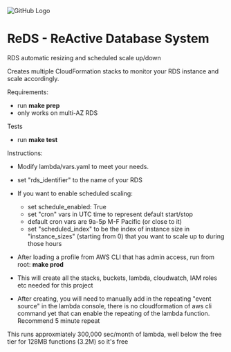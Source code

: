 ![GitHub Logo](http://i.imgur.com/IAMScGQ.png)
# ReDS - ReActive Database System
RDS automatic resizing and scheduled scale up/down

Creates multiple CloudFormation stacks to monitor your RDS instance and scale accordingly.

Requirements:
- run **make prep**
- only works on multi-AZ RDS

Tests
- run **make test**

Instructions:
- Modify lambda/vars.yaml to meet your needs.
- set "rds_identifier" to the name of your RDS
- If you want to enable scheduled scaling:
  - set schedule_enabled: True
  - set "cron" vars in UTC time to represent default start/stop
  - default cron vars are 9a-5p M-F Pacific (or close to it)
  - set "scheduled_index" to be the index of instance size in "instance_sizes" (starting from 0) that you want to scale up to during those hours
- After loading a profile from AWS CLI that has admin access, run from root:
    **make prod**
- This will create all the stacks, buckets, lambda, cloudwatch, IAM roles etc needed for this project

- After creating, you will need to manually add in the repeating "event source" in the lambda console, there is no cloudformation of aws cli command yet that can enable the repeating of the lambda function.  Recommend 5 minute repeat

This runs approxmiately 300,000 sec/month of lambda, well below the free tier for 128MB functions (3.2M) so it's free

